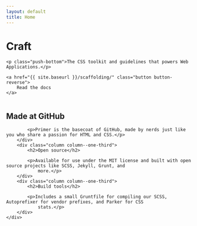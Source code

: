 ```yaml
---
layout: default
title: Home
---
```


<div class="jumbotron push-bottom--huge bg-color--accent color--white">
	<h1>Craft</h1>

	<p class="push-bottom">The CSS toolkit and guidelines that powers Web Applications.</p>

	<a href="{{ site.baseurl }}/scaffolding/" class="button button-reverse">
		Read the docs
	</a>
</div>

<div class="container about-that push-bottom">
	<div class="grid">
		<div class="column column--one-third">
			<h2>Made at GitHub</h2>

			<p>Primer is the basecoat of GitHub, made by nerds just like you who share a passion for HTML and CSS.</p>
		</div>
		<div class="column column--one-third">
			<h2>Open source</h2>

			<p>Available for use under the MIT license and built with open source projects like SCSS, Jekyll, Grunt, and
				more.</p>
		</div>
		<div class="column column--one-third">
			<h2>Build tools</h2>

			<p>Includes a small Gruntfile for compiling our SCSS, Autoprefixer for vendor prefixes, and Parker for CSS
				stats.</p>
		</div>
	</div>
</div>
